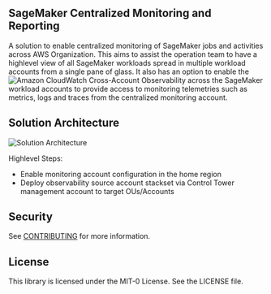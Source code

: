 ## SageMaker Centralized Monitoring and Reporting

A solution to enable centralized monitoring of SageMaker jobs and activities across AWS Organization. This aims to assist the operation team to have a highlevel view of all SageMaker workloads spread in multiple workload accounts from a single pane of glass. It also has an option to enable the ![Amazon CloudWatch Cross-Account Observability](https://aws.amazon.com/blogs/aws/new-amazon-cloudwatch-cross-account-observability/) across the SageMaker workload accounts to provide access to monitoring telemetries such as metrics, logs and traces from the centralized monitoring account.

## Solution Architecture
![Solution Architecture](Architecture.png?raw=true "Solution Architecture")

Highlevel Steps:

* Enable monitoring account configuration in the home region
* Deploy observability source account stackset via Control Tower management account to target OUs/Accounts

## Security

See [CONTRIBUTING](CONTRIBUTING.md#security-issue-notifications) for more information.

## License

This library is licensed under the MIT-0 License. See the LICENSE file.

